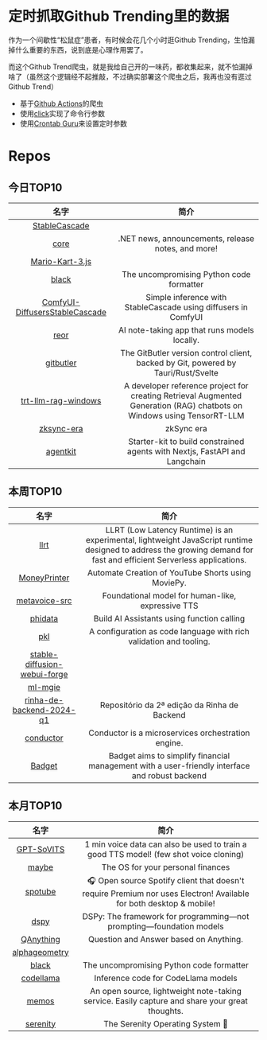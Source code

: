 # 定时抓取Github Trending里的数据

作为一个间歇性“松鼠症”患者，有时候会花几个小时逛Github Trending，生怕漏掉什么重要的东西，说到底是心理作用罢了。

而这个Github Trend爬虫，就是我给自己开的一味药，都收集起来，就不怕漏掉啥了（虽然这个逻辑经不起推敲，不过确实部署这个爬虫之后，我再也没有逛过Github Trend）

* 基于[Github Actions](https://docs.github.com/en/actions)的爬虫
* 使用[click](https://github.com/pallets/click)实现了命令行参数
* 使用[Crontab Guru](https://crontab.guru/)来设置定时参数

# Repos
## 今日TOP10 
<!-- START OF DAILY_TOP10_REPOS -->
| 名字 | 简介 |
| :----: | :----: |
| [StableCascade](https://github.com/Stability-AI/StableCascade) |  |
| [core](https://github.com/dotnet/core) | .NET news, announcements, release notes, and more! |
| [Mario-Kart-3.js](https://github.com/Lunakepio/Mario-Kart-3.js) |  |
| [black](https://github.com/psf/black) | The uncompromising Python code formatter |
| [ComfyUI-DiffusersStableCascade](https://github.com/kijai/ComfyUI-DiffusersStableCascade) | Simple inference with StableCascade using diffusers in ComfyUI |
| [reor](https://github.com/reorproject/reor) | AI note-taking app that runs models locally. |
| [gitbutler](https://github.com/gitbutlerapp/gitbutler) | The GitButler version control client, backed by Git, powered by Tauri/Rust/Svelte |
| [trt-llm-rag-windows](https://github.com/NVIDIA/trt-llm-rag-windows) | A developer reference project for creating Retrieval Augmented Generation (RAG) chatbots on Windows using TensorRT-LLM |
| [zksync-era](https://github.com/matter-labs/zksync-era) | zkSync era |
| [agentkit](https://github.com/BCG-X-Official/agentkit) | Starter-kit to build constrained agents with Nextjs, FastAPI and Langchain |
<!-- END OF DAILY_TOP10_REPOS -->

## 本周TOP10
<!-- START OF WEEKLY_TOP10_REPOS -->
| 名字 | 简介 |
| :----: | :----: |
| [llrt](https://github.com/awslabs/llrt) | LLRT (Low Latency Runtime) is an experimental, lightweight JavaScript runtime designed to address the growing demand for fast and efficient Serverless applications. |
| [MoneyPrinter](https://github.com/FujiwaraChoki/MoneyPrinter) | Automate Creation of YouTube Shorts using MoviePy. |
| [metavoice-src](https://github.com/metavoiceio/metavoice-src) | Foundational model for human-like, expressive TTS |
| [phidata](https://github.com/phidatahq/phidata) | Build AI Assistants using function calling |
| [pkl](https://github.com/apple/pkl) | A configuration as code language with rich validation and tooling. |
| [stable-diffusion-webui-forge](https://github.com/lllyasviel/stable-diffusion-webui-forge) |  |
| [ml-mgie](https://github.com/apple/ml-mgie) |  |
| [rinha-de-backend-2024-q1](https://github.com/zanfranceschi/rinha-de-backend-2024-q1) | Repositório da 2ª edição da Rinha de Backend |
| [conductor](https://github.com/conductor-oss/conductor) | Conductor is a microservices orchestration engine. |
| [Badget](https://github.com/projectx-codehagen/Badget) | Badget aims to simplify financial management with a user-friendly interface and robust backend |
<!-- END OF WEEKLY_TOP10_REPOS -->

## 本月TOP10
<!-- START OF MONTHLY_TOP10_REPOS -->
| 名字 | 简介 |
| :----: | :----: |
| [GPT-SoVITS](https://github.com/RVC-Boss/GPT-SoVITS) | 1 min voice data can also be used to train a good TTS model! (few shot voice cloning) |
| [maybe](https://github.com/maybe-finance/maybe) | The OS for your personal finances |
| [spotube](https://github.com/KRTirtho/spotube) | 🎧 Open source Spotify client that doesn't require Premium nor uses Electron! Available for both desktop & mobile! |
| [dspy](https://github.com/stanfordnlp/dspy) | DSPy: The framework for programming—not prompting—foundation models |
| [QAnything](https://github.com/netease-youdao/QAnything) | Question and Answer based on Anything. |
| [alphageometry](https://github.com/google-deepmind/alphageometry) |  |
| [black](https://github.com/psf/black) | The uncompromising Python code formatter |
| [codellama](https://github.com/facebookresearch/codellama) | Inference code for CodeLlama models |
| [memos](https://github.com/usememos/memos) | An open source, lightweight note-taking service. Easily capture and share your great thoughts. |
| [serenity](https://github.com/SerenityOS/serenity) | The Serenity Operating System 🐞 |
<!-- END OF MONTHLY_TOP10_REPOS -->
